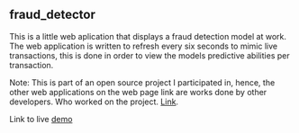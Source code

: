 ## fraud_detector

This is a little web aplication that displays a fraud detection model at work. The web application is written to refresh every six seconds to mimic live transactions, 
this is done in order to view the models predictive abilities per transaction. 

Note: This is part of an open source project I participated in, hence, the other web applications on the web page link are works done by other developers. Who worked on the project.
[Link](https://github.com/kene111/g01-fraud-detection).


Link to live [demo](https://dynamic-fraud-detection-app.herokuapp.com/)
